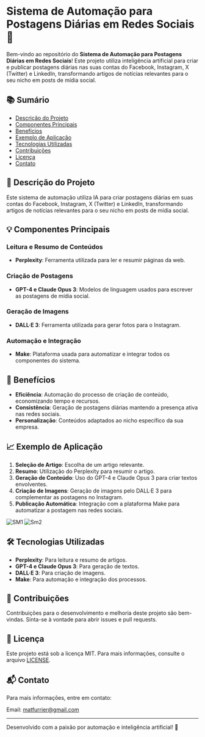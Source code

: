 # Sistema de Automação para Postagens Diárias em Redes Sociais 📱

Bem-vindo ao repositório do **Sistema de Automação para Postagens Diárias em Redes Sociais**! Este projeto utiliza inteligência artificial para criar e publicar postagens diárias nas suas contas do Facebook, Instagram, X (Twitter) e LinkedIn, transformando artigos de notícias relevantes para o seu nicho em posts de mídia social.

## 📚 Sumário

- [Descrição do Projeto](#descrição-do-projeto)
- [Componentes Principais](#componentes-principais)
- [Benefícios](#benefícios)
- [Exemplo de Aplicação](#exemplo-de-aplicação)
- [Tecnologias Utilizadas](#tecnologias-utilizadas)
- [Contribuições](#contribuições)
- [Licença](#licença)
- [Contato](#contato)

## 🌟 Descrição do Projeto

Este sistema de automação utiliza IA para criar postagens diárias em suas contas do Facebook, Instagram, X (Twitter) e LinkedIn, transformando artigos de notícias relevantes para o seu nicho em posts de mídia social.

## 💡 Componentes Principais

### Leitura e Resumo de Conteúdos
- **Perplexity**: Ferramenta utilizada para ler e resumir páginas da web.

### Criação de Postagens
- **GPT-4 e Claude Opus 3**: Modelos de linguagem usados para escrever as postagens de mídia social.

### Geração de Imagens
- **DALL·E 3**: Ferramenta utilizada para gerar fotos para o Instagram.

### Automação e Integração
- **Make**: Plataforma usada para automatizar e integrar todos os componentes do sistema.

## 🚀 Benefícios

- **Eficiência**: Automação do processo de criação de conteúdo, economizando tempo e recursos.
- **Consistência**: Geração de postagens diárias mantendo a presença ativa nas redes sociais.
- **Personalização**: Conteúdos adaptados ao nicho específico da sua empresa.

## 📈 Exemplo de Aplicação

1. **Seleção de Artigo**: Escolha de um artigo relevante.
2. **Resumo**: Utilização do Perplexity para resumir o artigo.
3. **Geração de Conteúdo**: Uso do GPT-4 e Claude Opus 3 para criar textos envolventes.
4. **Criação de Imagens**: Geração de imagens pelo DALL·E 3 para complementar as postagens no Instagram.
5. **Publicação Automática**: Integração com a plataforma Make para automatizar a postagem nas redes sociais.

![SM1](https://github.com/matfurrier/AutoPost/assets/30526394/32ec6b6c-390e-4d36-a0c8-bc8e653db8fb)
![Sm2](https://github.com/matfurrier/AutoPost/assets/30526394/fd7697be-5eb3-440d-b16d-0f71c27a3c43)

## 🛠 Tecnologias Utilizadas

- **Perplexity**: Para leitura e resumo de artigos.
- **GPT-4 e Claude Opus 3**: Para geração de textos.
- **DALL·E 3**: Para criação de imagens.
- **Make**: Para automação e integração dos processos.

## 🤝 Contribuições

Contribuições para o desenvolvimento e melhoria deste projeto são bem-vindas. Sinta-se à vontade para abrir issues e pull requests.

## 📄 Licença

Este projeto está sob a licença MIT. Para mais informações, consulte o arquivo [LICENSE](LICENSE.md).

## 📬 Contato

Para mais informações, entre em contato:

Email: [matfurrier@gmail.com](mailto:matfurrier@gmail.com)

---

Desenvolvido com a paixão por automação e inteligência artificial! 🚀
